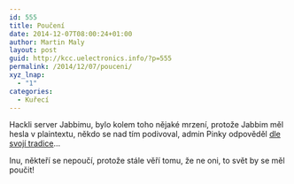 ```yaml
---
id: 555
title: Poučení
date: 2014-12-07T08:00:24+01:00
author: Martin Maly
layout: post
guid: http://kcc.uelectronics.info/?p=555
permalink: /2014/12/07/pouceni/
xyz_lnap:
  - "1"
categories:
  - Kuřecí
---
```

Hackli server Jabbimu, bylo kolem toho nějaké mrzení, protože Jabbim měl hesla v plaintextu, někdo se nad tím podivoval, admin Pinky odpověděl [dle svojí tradice](http://mareklutonsky.blog.zive.cz/2009/05/mila-nestastna-kuzlatka/)&#8230;

Inu, někteří se nepoučí, protože stále věří tomu, že ne oni, to svět by se měl poučit!